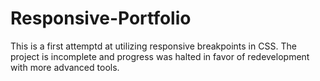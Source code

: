 # Responsive-Portfolio
This is a first attemptd at utilizing responsive breakpoints in CSS.  The project is incomplete and progress was halted in favor of redevelopment with more advanced tools.

